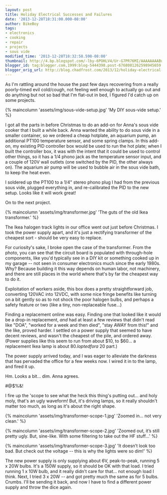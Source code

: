 ```yaml
---
layout: post
title: Holiday Electrical Successes and Failures
date: '2013-12-28T18:31:00.000-08:00'
author: BikeBoy
tags:
- electronics
- cooking
- repair
- projects
- sous vide
modified_time: '2013-12-28T18:32:58.598-08:00'
thumbnail: http://4.bp.blogspot.com/-lby-6POHLV4/Ur-G7PR76MI/AAAAAAAABuA/KYl26RZC4FU/s72-c/Chad+Frost%E2%80%99s+_IMG_2784.JPG
blogger_id: tag:blogger.com,1999:blog-5444398.post-6768081262598945659
blogger_orig_url: http://blog.chadfrost.com/2013/12/holiday-electrical-successes-and.html
---
```


As I'm rattling around the house the past few days recovering from a really 
poorly-timed evil cold/cough, not feeling well enough to actually go out and 
do anything but not so bad that I'm flat-out in bed, I figured I'd catch up on 
some projects. 

{% maincolumn 'assets/img/sous-vide-setup.jpg' 'My DIY sous-vide setup.' %}
<!--more-->

I got all the parts in before Christmas to do an add-on for Anna's sous vide 
cooker that I built a while back. Anna wanted the ability to do sous vide in a 
smaller container, so we ordered a cheap hotplate, an aquarium pump, an 
additional PT100 temperature sensor, and some spring clamps. In this add-on, 
my existing PID controller box would be used to run the hot plate; when I 
built the controller box, it was with the intent that it could be used to 
control other things, so it has a 1/4 phono jack as the temperature sensor 
input, and a couple of 120V wall outlets (one switched by the PID, the other 
always on). The aquarium air pump will be used to bubble air in the sous vide 
bath, to keep the heat even. 

I soldered up the PT100 to a 1/4" stereo phono plug I had from the previous 
sous vide, plugged everything in, and re-calibrated the PID to the new setup. 
Looks like it will work great! 

On to the next project. 

{% maincolumn 'assets/img/transformer.jpg' 'The guts of the old Ikea transformer.' %}

The Ikea halogen track lights in our office went out just before Christmas. I took 
the power supply apart, and it's just a rectifying transformer of the cheapest 
sort - should be very easy to replace. 

For curiosity's sake, I broke open the case of the transformer. From the 
photo, you can see that the circuit board is populated with through-hole 
components, like you'd typically see in a DIY kit or something cooked up in my 
garage -- not seen in consumer electronics much since the early 1980s. Why? 
Because building it this way depends on human labor, not machinery, and there 
are still places in the world where that's by far the cheapest way to do it. 

Exploitation of workers aside, this box does a pretty straightforward job, 
converting 120VAC into 12VDC, with some nice fringe benefits like turning on a 
bit gently so as to not shock the poor halogen bulbs, and perhaps a safety 
feature or two (like a tiny, non-replaceable fuse...) 

Finding a replacement online was easy. Finding one that looked like it would 
be a drop-in replacement, *and* had at least a few reviews that didn't read 
like "DOA", "worked for a week and then died", "stay AWAY from this!" and the 
like, proved harder. I settled on a power supply that seemed to have decent 
reviews, and wasn't the cheapest of the pile, and ordered away. (Power 
supplies like this seem to run from about $10, to $60... a replacement Ikea 
lamp is about $80. I opted for a ~$20 part.) 

The power supply arrived today, and I was eager to alleviate the darkness that 
has pervaded the office for a few weeks now. I wired it in to the lamp, and 
fired it up. 

Hm. Looks a bit... dim. Anna agrees. 

#@$%&amp;! 

I fire up the 'scope to see what the heck this thing's putting out... and holy 
moly, that's an ugly waveform! But, it's driving lamps, so it really shouldn't 
matter too much, as long as it's about the right shape. 

{% maincolumn 'assets/img/transformer-scope-1.jpg' 'Zoomed in... not very clean.' %}

{% maincolumn 'assets/img/transformer-scope-2.jpg' 'Zoomed out, it’s 
still pretty ugly. But, sine-like. With some filtering to take out the HF 
stuff...' %}

{% maincolumn 'assets/img/transformer-scope-3.jpg' 'It doesn’t look too 
bad. But check out the voltage -- this is why the lights were so dim!' %}

The new power supply is only supplying about 6V, peak-to-peak, running 5 x 20W 
bulbs. It's a 150W supply, so it should be OK with that load. I tried running 
1 x 10W bulb, and it really didn't care for that... not enough load I think. 
Next, I tried 3 x 20W -- and got pretty much the same as for 5 bulbs. Crumbs. 
I'll be sending it back, and now I have to find a different power supply and 
throw the dice again. 
